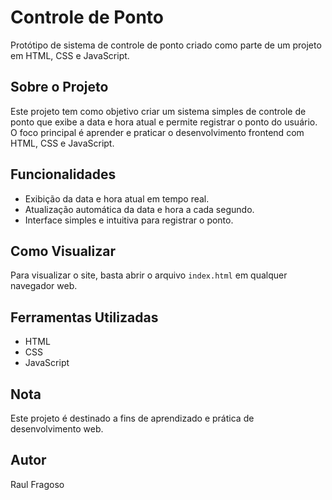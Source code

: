 # Controle de Ponto

Protótipo de sistema de controle de ponto criado como parte de um projeto em HTML, CSS e JavaScript.

## Sobre o Projeto

Este projeto tem como objetivo criar um sistema simples de controle de ponto que exibe a data e hora atual e permite registrar o ponto do usuário. O foco principal é aprender e praticar o desenvolvimento frontend com HTML, CSS e JavaScript.

## Funcionalidades

- Exibição da data e hora atual em tempo real.
- Atualização automática da data e hora a cada segundo.
- Interface simples e intuitiva para registrar o ponto.

## Como Visualizar

Para visualizar o site, basta abrir o arquivo `index.html` em qualquer navegador web.

## Ferramentas Utilizadas

- HTML
- CSS
- JavaScript

## Nota

Este projeto é destinado a fins de aprendizado e prática de desenvolvimento web.

## Autor

Raul Fragoso
